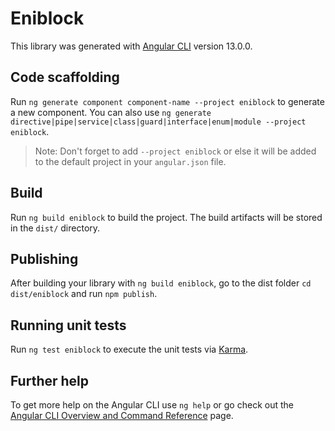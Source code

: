 # Eniblock

This library was generated with [Angular CLI](https://github.com/angular/angular-cli) version 13.0.0.

## Code scaffolding

Run `ng generate component component-name --project eniblock` to generate a new component. You can also use `ng generate directive|pipe|service|class|guard|interface|enum|module --project eniblock`.
> Note: Don't forget to add `--project eniblock` or else it will be added to the default project in your `angular.json` file. 

## Build

Run `ng build eniblock` to build the project. The build artifacts will be stored in the `dist/` directory.

## Publishing

After building your library with `ng build eniblock`, go to the dist folder `cd dist/eniblock` and run `npm publish`.

## Running unit tests

Run `ng test eniblock` to execute the unit tests via [Karma](https://karma-runner.github.io).

## Further help

To get more help on the Angular CLI use `ng help` or go check out the [Angular CLI Overview and Command Reference](https://angular.io/cli) page.
